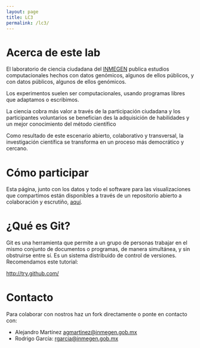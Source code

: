 ```yaml
---
layout: page
title: LC3
permalink: /lc3/
---
```


# Acerca de este lab

El laboratorio de ciencia ciudadana del
[INMEGEN](http://www.inmegen.gob.mx/) publica estudios computacionales
hechos con datos genómicos, algunos de ellos públicos, y con datos
públicos, algunos de ellos genómicos.

Los experimentos suelen ser computacionales, usando programas libres
que adaptamos o escribimos.

La ciencia cobra más valor a través de la participación ciudadana y
los participantes voluntarios se benefician des la adquisición de
habilidades y un mejor conocimiento del método científico

Como resultado de este escenario abierto, colaborativo y transversal,
la investigación científica se transforma en un proceso más
democrático y cercano.


# Cómo participar

Esta página, junto con los datos y todo el software para las
visualizaciones que compartimos están disponibles a través de un
repositorio abierto a colaboración y escrutiño, [aquí](https://github.com/LC3-INMEGEN/LC3-INMEGEN.github.io).


# ¿Qué es Git?

Git es una herramienta que permite a un grupo de personas trabajar en
el mismo conjunto de documentos o programas, de manera simultánea, y
sin obstruirse entre sí. Es un sistema distribuido de control de
versiones. Recomendamos este tutorial:

http://try.github.com/


# Contacto

Para colaborar con nostros haz un fork directamente o ponte en
contacto con:

* Alejandro Martínez agmartinez@inmegen.gob.mx
* Rodrigo García: rgarcia@inmegen.gob.mx

